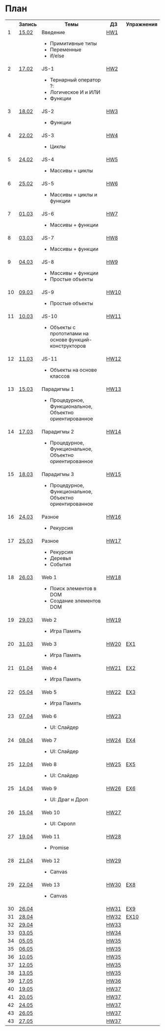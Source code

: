 # План
<table>
  <tr>
    <th></th>
    <th>Запись</th>
    <th>Темы</th>
    <th>ДЗ</th>
    <th>Упражнения</th>
  </tr>


  <tr>
    <td valign="top">1</td>
    <td valign="top">
      <a href="https://zoom.us/rec/share/Uyr71l2u8Jqv3k2gbM09d1vTs9xntiPeJUJZwNE0ltd_ryWKXJIS-t6Amib6MjND.BA3gWgsBYR0PEtvp?startTime=1613393767000">15.02</a>
    </td>
    <td valign="top">
      Введение
      <ul>
        <li>Примитивные типы</li>
        <li>Переменные</li>
        <li>if/else</li>
      </ul>
    </td>
    <td valign="top"><a href="./HW1">HW1</a></td>
    <td valign="top"></td>
  </tr>


  <tr>
    <td valign="top">2</td>
    <td valign="top">
      <a href="https://zoom.us/rec/share/hI7JLFz7g42M4vjxsuG6Dju1ldC2Ddja35hhQ40qq5QYqLnSD84eAGxBSejzgpkU.q91Q0gRWcH20tD7w?startTime=1613566559000">17.02</a>
    </td>
    <td valign="top">
      JS-1
      <ul>
        <li>Тернарный оператор ?:</li>
        <li>Логическое И и ИЛИ</li>
        <li>Функции</li>
      </ul>
    </td>
    <td valign="top"><a href="./HW2">HW2</a></td>
    <td valign="top"></td>
  </tr>


  <tr>
    <td valign="top">3</td>
    <td valign="top">
      <a href="https://zoom.us/rec/share/AUJpMmcO7aYV2g3yi9rYZ0N3BVgVRCQmrRAUBUkMk8VrzzCd8GLdUB3feTY4bNI9.C4HmL_HvsrcZW5g8?startTime=1613652991000">18.02</a>
    </td>
    <td valign="top">
      JS-2
      <ul>
        <li>Функции</li>
      </ul>
    </td>
    <td valign="top"><a href="./HW3">HW3</a></td>
    <td valign="top"></td>
  </tr>

  <tr>
    <td valign="top">4</td>
    <td valign="top">
      <a href="https://zoom.us/rec/share/HZPRhHQQygbRJEDKsZ4dUAXw-n0YH3Isu7MXeNmTt3WyqJeK0zWKnUH_bb4O5J2L.gpenciwJnv6dTAAN?startTime=1613998461000">22.02</a>
    </td>
    <td valign="top">
      JS-3
      <ul>
        <li>Циклы</li>
      </ul>
    </td>
    <td valign="top"><a href="./HW4">HW4</a></td>
    <td valign="top"></td>
  </tr>
  
  <tr>
    <td valign="top">5</td>
    <td valign="top">
      <a href="https://zoom.us/rec/share/U3Vgg-y9fQibx0XsCqWi-Adn-CqI2fg4nLpedURL67n1uslW7PsLCaymqtICRERN.pwdTMaw_fbqzWcYh?startTime=1614171215000">24.02</a>
    </td>
    <td valign="top">
      JS-4
      <ul>
        <li>Массивы + циклы</li>
      </ul>
    </td>
    <td valign="top"><a href="./HW5">HW5</a></td>
    <td valign="top"></td>
  </tr>
  
  <tr>
    <td valign="top">6</td>
    <td valign="top">
      <a href="https://zoom.us/rec/share/6KWc9XMOFQLhyqx-8C15ZYBsvKzbW3qlWI-mbGIfimbiQlpD6tYeKVVH3NAcLQjH.EwR9BkYh6vM_FRIn?startTime=1614257492000">25.02</a>
    </td>
    <td valign="top">
      JS-5
      <ul>
        <li>Массивы + циклы и функции</li>
      </ul>
    </td>
    <td valign="top"><a href="./HW6">HW6</a></td>
    <td valign="top"></td>
  </tr>


  <tr>
    <td valign="top">7</td>
    <td valign="top">
      <a href="https://zoom.us/rec/share/a-pJIUwaSKn_x6Vhl5eoB9_PbkqG-MhlUX4tei3N53lJnK54FpL36EtxvuxNXZnV.eBfQKjYU4Xy6rHt1?startTime=1614603343000">01.03</a>
    </td>
    <td valign="top">
      JS-6
      <ul>
        <li>Массивы + функции</li>
      </ul>
    </td>
    <td valign="top"><a href="./HW7">HW7</a></td>
    <td valign="top"></td>
  </tr>

  <tr>
    <td valign="top">8</td>
    <td valign="top">
      <a href="https://zoom.us/rec/share/A0qXntrN9rvaad7oLzy3xyID0xMgvQU91JYSqsxtFGh56q8K61oXQ8rMGV2nN9XW.mI_zpdiR4DK8bGEI?startTime=1614776153000">03.03</a>
    </td>
    <td valign="top">
      JS-7
      <ul>
        <li>Массивы + функции</li>
      </ul>
    </td>
    <td valign="top"><a href="./HW8">HW8</a></td>
    <td valign="top"></td>
  </tr>
  
  <tr>
    <td valign="top">9</td>
    <td valign="top">
      <a href="https://zoom.us/rec/share/LFgXgLXlRdPUlDZqrmpO3LC47N5JweUre1urJVW94EImfumQSO5ZObhGt8QNJjo.7EJ_VOI1Vjv6RB6r?startTime=1614862638000">04.03</a>
    </td>
    <td valign="top">
      JS-8
      <ul>
        <li>Массивы + функции</li>
        <li>Простые объекты</li>
      </ul>
    </td>
    <td valign="top"><a href="./HW9">HW9</a></td>
    <td valign="top"></td>
  </tr>
  
  
  <tr>
    <td valign="top">10</td>
    <td valign="top">
      <a href="https://zoom.us/rec/share/6b2nJGkBju3UtihUPTjHwqy_XC7S5NlFeUQ7QvQ49Jq3Ns-jfZmWGJmYOJUu4gDG.628rEEUplUdL4sqE?startTime=1615295638000">09.03</a>
    </td>
    <td valign="top">
      JS-9
      <ul>
        <li>Простые объекты</li>
      </ul>
    </td>
    <td valign="top"><a href="./HW10">HW10</a></td>
    <td valign="top"></td>
  </tr>

  <tr>
    <td valign="top">11</td>
    <td valign="top">
      <a href="https://zoom.us/rec/share/erO2U57UDB6b6mBP3PHSaEeF2dh1KmZ7o8Y7xs9D5flHwf2Xrj7f3s_eypnFUtbx.LKG_5W4ce4hRhIXc?startTime=1615381049000">10.03</a>
    </td>
    <td valign="top">
      JS-10
      <ul>
        <li>Объекты с прототипами на основе функций-конструкторов</li>
      </ul>
    </td>
    <td valign="top"><a href="./HW11">HW11</a></td>
    <td valign="top"></td>
  </tr>

  
  <tr>
    <td valign="top">12</td>
    <td valign="top">
      <a href="https://zoom.us/rec/share/nKhI6tGSHuLBM6wybjBDHbA2heouRvKEkoq960o6sr-0NGuP4olWuCYX0EX0sXA.55pPEI9ip_yz72Hg?startTime=1615466331000">11.03</a>
    </td>
    <td valign="top"> 
      JS-11
      <ul>
        <li>Объекты на основе классов</li>
      </ul>
    </td>
    <td valign="top"><a href="./HW12">HW12</a></td>
    <td valign="top"></td>
  </tr>

  
  <tr>
    <td valign="top">13</td>
    <td valign="top">
      <a href="https://zoom.us/rec/share/2b8hheXixXDsgV2Le2BB1g0gIrZPKoLfCeEkmMi3KjOeVqdlOG2IzBTbpCcuPyhO.LBotm0yyujKJjmaq?startTime=1615813074000">15.03</a>
    </td>
    <td valign="top"> 
      Парадигмы 1
      <ul>
        <li>Процедурное, Функциональное, Объектно ориентированное</li>
      </ul>
    </td>
    <td valign="top"><a href="./HW13">HW13</a></td>
    <td valign="top"></td>
  </tr>
  <tr>
    <td valign="top">14</td>
    <td valign="top">
      <a href="https://zoom.us/rec/share/ufg6zGSZzy7vXJ8pVL8dsHqZdWPTODiGuaL3_djbPWVqFNOPHu8mpoJFfTrw53-1.wtpQ8ljvm1MEz9BG">17.03</a>
    </td>
    <td valign="top"> 
      Парадигмы 2
      <ul>
        <li>Процедурное, Функциональное, Объектно ориентированное</li>
      </ul>
    </td>
    <td valign="top"><a href="./HW14">HW14</a></td>
    <td valign="top"></td>
  </tr>
  
  <tr>
    <td valign="top">15</td>
    <td valign="top">
      <a href="https://zoom.us/rec/share/ufg6zGSZzy7vXJ8pVL8dsHqZdWPTODiGuaL3_djbPWVqFNOPHu8mpoJFfTrw53-1.wtpQ8ljvm1MEz9BG">18.03</a>
    </td>
    <td valign="top"> 
      Парадигмы 3
      <ul>
        <li>Процедурное, Функциональное, Объектно ориентированное</li>
      </ul>
    </td>
    <td valign="top"><a href="./HW15">HW15</a></td>
    <td valign="top"></td>
  </tr>

  <tr>
    <td valign="top">16</td>
    <td valign="top">
      <a href="https://zoom.us/rec/share/O78VRQ_SjxNSqmFbliXwnesgQmo1NcKRA272gcnmW_u6UG9Nrz3Yj8xCvK7dV5sE.LN4us5uQiMTQtH2b">24.03</a>
    </td>
    <td valign="top"> 
      Разное
      <ul>
        <li>Рекурсия</li>
      </ul>
    </td>
    <td valign="top"><a href="./HW16">HW16</a></td>
    <td valign="top"></td>
  </tr>

  <tr>
    <td valign="top">17</td>
    <td valign="top">
      <a href="https://zoom.us/rec/share/r7kBvEB1AiPQjUf96YaRxEfwpX2ZTjd-fTs7xNauSZmqYLN1WGrfhmN6w1GBykYt.8-FMSKodHQ6m_pSr">25.03</a>
    </td>
    <td valign="top"> 
      Разное
      <ul>
        <li>Рекурсия</li>
        <li>Деревья</li>
        <li>События</li>
      </ul>
    </td>
    <td valign="top"><a href="./HW17">HW17</a></td>
    <td valign="top"></td>
  </tr>

  <tr>
    <td valign="top">18</td>
    <td valign="top">
      <a href="https://zoom.us/rec/share/_fVsyV0tzB3d8tseBne3P3EeyCm5v0VGvWfXEdtJ4qmL3EZmdUyClHYGHjH2-GAi.kZwgARRgTL5d6ASy">26.03</a>
    </td>
    <td valign="top"> 
      Web 1
      <ul>
        <li>Поиск элементов в DOM</li>
        <li>Создание элементов DOM</li>
      </ul>
    </td>
    <td valign="top"><a href="./HW18">HW18</a></td>
    <td valign="top"></td>
  </tr>

  <tr>
    <td valign="top">19</td>
    <td valign="top">
      <a href="https://zoom.us/rec/share/EETdKzCeHCHDfrS_BwDXNZREaQ432lMu-BfysQfQaP9lwz2QwxIpYFK0T_rEvKSg.jJ5_-YXGjtJ2DZin">29.03</a>
    </td>
    <td valign="top"> 
      Web 2
      <ul>
        <li>Игра Память</li>
      </ul>
    </td>
    <td valign="top"><a href="./HW19">HW19</a></td>
    <td valign="top"></td>
  </tr>

  <tr>
    <td valign="top">20</td>
    <td valign="top">
      <a href="https://zoom.us/rec/share/YjsB0B1xAhy_hxSEDoVA4BII2DTo37CczCRyd1lRlS5Zg8Zt_TGfHEntLxf5mB3z.94PAM3ftfNl-Eu8E">31.03</a>
    </td>
    <td valign="top"> 
      Web 3
      <ul>
        <li>Игра Память</li>
      </ul>
    </td>
    <td valign="top"><a href="./HW20">HW20</a></td>
    <td valign="top"><a href="./EX1">EX1</a></td>
  </tr>

  <tr>
    <td valign="top">21</td>
    <td valign="top">
      <a href="https://zoom.us/rec/share/Me2rpATPZV--dtbPSeUl-rqt0ZONpT-XoQ1sSrD8L1r3cPm4Zf8BEccb_f6BMIGj.MfZVoKqOz-kt8XdX">01.04</a>
    </td>
    <td valign="top"> 
      Web 4
      <ul>
        <li>Игра Память</li>
      </ul>
    </td>
    <td valign="top"><a href="./HW21">HW21</a></td>
    <td valign="top"><a href="./EX2">EX2</a></td>
  </tr>

  <tr>
    <td valign="top">22</td>
    <td valign="top">
      <a href="https://zoom.us/rec/share/Ycq4pfBvpo7_CCYPiLPCY1I426N5WY3HiA6gNFbNaan1gtnEGL4Fps6tqiQ-vjuY.05zgnvHrQkeN9bWw">05.04</a>
    </td>
    <td valign="top"> 
      Web 5
      <ul>
        <li>Игра Память</li>
      </ul>
    </td>
    <td valign="top"><a href="./HW22">HW22</a></td>
    <td valign="top"><a href="./EX3">EX3</a></td>
  </tr>
  

  <tr>
    <td valign="top">23</td>
    <td valign="top">
      <a href="https://zoom.us/rec/share/f-Z5Hktcv5eKJo1CBtuhTGNudnfmDbyLqpiF3iwGRQjBPBuAlFLVtrKmZWSsEPB-.iA7dL0I0GaB4rrfQ">07.04</a>
    </td>
    <td valign="top"> 
      Web 6
      <ul>
        <li>UI: Слайдер</li>
      </ul>
    </td>
    <td valign="top"><a href="./HW23">HW23</a></td>
    <td valign="top"></td>
  </tr>

  <tr>
    <td valign="top">24</td>
    <td valign="top">
      <a href="https://zoom.us/rec/share/ixfOaRfjT6tlP3RLWgQTIu502hX3GfhKJI_yJYMQpngPN9TSZI7wbXEr_6YAdhQb.auUKOf8pYB5VEVec">08.04</a>
    </td>
    <td valign="top"> 
      Web 7
      <ul>
        <li>UI: Слайдер</li>
      </ul>
    </td>
    <td valign="top"><a href="./HW24">HW24</a></td>
    <td valign="top"><a href="./EX4">EX4</a></td>
  </tr>

  <tr>
    <td valign="top">25</td>
    <td valign="top">
      <a href="https://zoom.us/rec/share/0kqsrE_NgN-BGXkuwh-IDipoFIfA4GF_QsFCvofQbuB2gFAvYuzuodnZ1MjJzfhp.JASGAhP0PEDE0ahS">12.04</a>
    </td>
    <td valign="top"> 
      Web 8
      <ul>
        <li>UI: Слайдер</li>
      </ul>
    </td>
    <td valign="top"><a href="./HW25">HW25</a></td>
    <td valign="top"><a href="./EX5">EX5</a></td>
  </tr>

  <tr>
    <td valign="top">25</td>
    <td valign="top">
      <a href="https://zoom.us/rec/share/j_KFo8kOLTK92Jen5RFHrhW3gQe7zCVAQ-SEfAtWrBFvVeuG0TmLMJGUZVcFacI6.w-HbNz-N-vpA9m8x">14.04</a>
    </td>
    <td valign="top"> 
      Web 9
      <ul>
        <li>UI: Драг н Дроп</li>
      </ul>
    </td>
    <td valign="top"><a href="./HW26">HW26</a></td>
    <td valign="top"><a href="./EX6">EX6</a></td>
  </tr>

  <tr>
    <td valign="top">26</td>
    <td valign="top">
      <a href="https://zoom.us/rec/share/0jPRHwm5Vm31_nMHji_wXqanDi9ufwWRi6JW1WDdhy1RZQLHqIhpiTLfHxemSi9x.94ZJLNX1TZ0svhoK">15.04</a>
    </td>
    <td valign="top"> 
      Web 10
      <ul>
        <li>UI: Скролл</li>
      </ul>
    </td>
    <td valign="top"><a href="./HW27">HW27</a></td>
    <td valign="top"></td>
  </tr>

  <tr>
    <td valign="top">27</td>
    <td valign="top">
      <a href="https://zoom.us/rec/share/0jPRHwm5Vm31_nMHji_wXqanDi9ufwWRi6JW1WDdhy1RZQLHqIhpiTLfHxemSi9x.94ZJLNX1TZ0svhoK">19.04</a>
    </td>
    <td valign="top"> 
      Web 11
      <ul>
        <li>Promise</li>
      </ul>
    </td>
    <td valign="top"><a href="./HW28">HW28</a></td>
    <td valign="top"></td>
  </tr>

  <tr>
    <td valign="top">28</td>
    <td valign="top">
      <a href="https://zoom.us/rec/share/sDzHPeKUu6FhScF1VTp9ews9YF5OxQTNKc48BbsXnJW81FZTERzLF1A8D-dRVGsG.G82ecVhlrymS1hVh">21.04</a>
    </td>
    <td valign="top"> 
      Web 12
      <ul>
        <li>Canvas</li>
      </ul>
    </td>
    <td valign="top"><a href="./HW29">HW29</a></td>
    <td valign="top"></td>
  </tr>
  
  <tr>
    <td valign="top">29</td>
    <td valign="top">
      <a href="https://zoom.us/rec/share/OLs5UYpy5cEHPU81-nNZJfnGDGIGjIlnwGFgOxYVjqtcQfZWIeVOZPrtX4mOy9pH.JdD91T5JTPiG4bEd">22.04</a>
    </td>
    <td valign="top"> 
      Web 13
      <ul>
        <li>Canvas</li>
      </ul>
    </td>
    <td valign="top"><a href="./HW30">HW30</a></td>
    <td valign="top"><a href="./EX8">EX8</a></td>
  </tr>

  
  <tr>
    <td valign="top">30</td>
    <td valign="top">
      <a href="https://zoom.us/rec/share/fPV_acIvzEPigyPZnu2H1sV-90j8N-jMm4KUfsinoq5Fhaw-vYYJ9I5cIGnEvzL6.rEpqs7ZYBTO9ZPcK">26.04</a>
    </td>
    <td valign="top"> 
    </td>
    <td valign="top"><a href="./HW31">HW31</a></td>
    <td valign="top"><a href="./EX9">EX9</a></td>
  </tr>
  
  
  <tr>
    <td valign="top">31</td>
    <td valign="top">
      <a href="https://zoom.us/rec/share/KtwxVwwU2ySGiKBAyrs5iwgWoECWShZCq7J16P3IQ_q1nIOdVuhuYx0wwVxrt94.FFYRx0-YTdo3_M7c">28.04</a>
    </td>
    <td valign="top"> 
    </td>
    <td valign="top"><a href="./HW32">HW32</a></td>
    <td valign="top"><a href="./EX10">EX10</a></td>
  </tr>
  
  <tr>
    <td valign="top">32</td>
    <td valign="top">
      <a href="https://zoom.us/rec/share/PZbUvDnlZjiSOy3YNYYnxqSv7p34WZu8DIW1GBKGk7nIG4Cg8vU0f_R03VPYww4o.3n33vZrPxjr2vtt5">29.04</a>
    </td>
    <td valign="top"> 
    </td>
    <td valign="top"><a href="./HW33">HW33</a></td>
    <td valign="top"></td>
  </tr>
  
  
  <tr>
    <td valign="top">33</td>
    <td valign="top">
      <a href="https://zoom.us/rec/share/0y_KEQPFMdsWPMzlGOcPZjgkXjHVhTN8DOHrDE-1WQ3TND4MQ1TshQhVERKII6r7.3q4-NKNEDRwIK15b">03.05</a>
    </td>
    <td valign="top"> 
    </td>
    <td valign="top"><a href="./HW34">HW34</a></td>
    <td valign="top"></td>
  </tr>
  
  <tr>
    <td valign="top">34</td>
    <td valign="top">
      <a href="https://zoom.us/rec/share/SoA8M2nStqZA32UJ5x2Yv5dZt75vWuP4Mt84iZAUS0C0ViANIC5tY6EhEex8BqR7.i38wLb9OgOG6MEwg">05.05</a>
    </td>
    <td valign="top"> 
    </td>
    <td valign="top"><a href="./HW35">HW35</a></td>
    <td valign="top"></td>
  </tr>
  
  <tr>
    <td valign="top">35</td>
    <td valign="top">
      <a href="https://zoom.us/rec/share/LovIWhRHS6poFeVT1MS_UlY32iD_3Pr4I3iQgd_3hnT46cSNNsGvbKgJ37TXFuOs.ChpeqgYmHdlc5HXF">06.05</a>
    </td>
    <td valign="top"> 
    </td>
    <td valign="top"><a href="./HW35">HW35</a></td>
    <td valign="top"></td>
  </tr>
  
  <tr>
    <td valign="top">36</td>
    <td valign="top">
      <a href="https://zoom.us/rec/share/7CVQ6DR9xuJjXBwpssR6fiZQMNZ5GWKGc7WhQXHb5y6IxGNZDZcpleEdWoeY3c0.tN8mF01rRS2_jjya">10.05</a>
    </td>
    <td valign="top"> 
    </td>
    <td valign="top"><a href="./HW35">HW35</a></td>
    <td valign="top"></td>
  </tr>
  
  <tr>
    <td valign="top">37</td>
    <td valign="top">
      <a href="https://zoom.us/rec/share/aliVyN8pt8ZPp0iXk1Z_cwKo2OdfOYmrlpnB74QFwYkmpIp40OgzgcGBEvKp9XXQ.bPjMn5mtz-ASXsVh">12.05</a>
    </td>
    <td valign="top"> 
    </td>
    <td valign="top"><a href="./HW35">HW35</a></td>
    <td valign="top"></td>
  </tr>
  
  <tr>
    <td valign="top">38</td>
    <td valign="top">
      <a href="https://zoom.us/rec/share/lHV4kpxZEvVAvOwa7GbGtSkwuXbUQNqeVPpGcwIYwtHBA5a0nH7-vsnp1Wherx7A.lrxTpR--PVUtFha7">13.05</a>
    </td>
    <td valign="top"> 
    </td>
    <td valign="top"><a href="./HW35">HW35</a></td>
    <td valign="top"></td>
  </tr>
  
  <tr>
    <td valign="top">39</td>
    <td valign="top">
      <a href="https://zoom.us/rec/share/-Bzse57mTK14nEdD59VvOzLgO5PvbTT0GsTpYiv6lHDRW9difBEjqeONDS2kDeIN.sXY7633YlEjZv_UX">17.05</a>
    </td>
    <td valign="top"> 
    </td>
    <td valign="top"><a href="./HW35">HW36</a></td>
    <td valign="top"></td>
  </tr>
  
  <tr>
    <td valign="top">40</td>
    <td valign="top">
      <a href="https://zoom.us/rec/share/ohgi-RS_Eypafe9kSDbsvoUdApZYOSri6xudj7qEcE6xZMSYQsQ0CN1TzL1GvA8S.JYw1RGG44PrRCuIs">19.05</a>
    </td>
    <td valign="top"> 
    </td>
    <td valign="top"><a href="./HW35">HW37</a></td>
    <td valign="top"></td>
  </tr>
  
  <tr>
    <td valign="top">41</td>
    <td valign="top">
      <a href="https://zoom.us/rec/share/fcbg0B3mEF_a_PfOA0RL_boknMrlEHXyVyjqURvLBkYqBfq-V3yc6ypjT0fuARg.B3ickKmNavFWFJbx">20.05</a>
    </td>
    <td valign="top"> 
    </td>
    <td valign="top"><a href="./HW35">HW37</a></td>
    <td valign="top"></td>
  </tr>

  <tr>
    <td valign="top">42</td>
    <td valign="top">
      <a href="https://zoom.us/rec/share/gor2r9ys-6e293g9UqZcBB6ZnDEWuBSBwRDjz4OoHrN_bq8Re8xZmRvKQIjaT4o.kA-QRZTD_NhHOnzO">24.05</a>
    </td>
    <td valign="top"> 
    </td>
    <td valign="top"><a href="./HW35">HW37</a></td>
    <td valign="top"></td>
  </tr>

  <tr>
    <td valign="top">43</td>
    <td valign="top">
      <a href="https://zoom.us/rec/share/LQIFCfZk9vjF_VPtWZNHND4-uwc11GhmJ90S5hf_0d6KUBQh0Spe2uPaD1YOqKS6.wgSSYFqKYgfq1uVW">26.05</a>
    </td>
    <td valign="top"> 
    </td>
    <td valign="top"><a href="./HW35">HW37</a></td>
    <td valign="top"></td>
  </tr>

  <tr>
    <td valign="top">43</td>
    <td valign="top">
      <a href="https://zoom.us/rec/share/-hAxrZQxVF2up5YqRTaHIWWkR5rBcp8waf4VqpSG7OYDOuOgMOe9Tgwub0JYCkdN.Tem8dzrtN6sMmcKf">27.05</a>
    </td>
    <td valign="top"> 
    </td>
    <td valign="top"><a href="./HW35">HW37</a></td>
    <td valign="top"></td>
  </tr>
</table>

